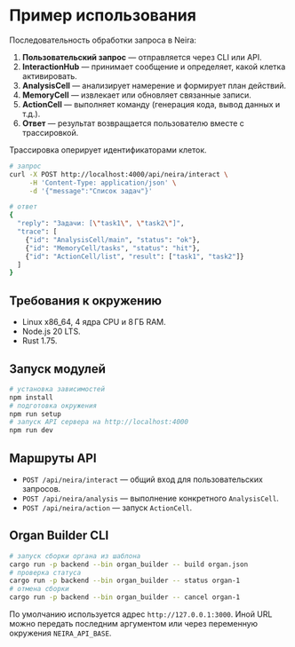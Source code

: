 # Пример использования

Последовательность обработки запроса в Neira:

1. **Пользовательский запрос** — отправляется через CLI или API.
2. **InteractionHub** — принимает сообщение и определяет, какой клетка активировать.
3. **AnalysisCell** — анализирует намерение и формирует план действий.
4. **MemoryCell** — извлекает или обновляет связанные записи.
5. **ActionCell** — выполняет команду (генерация кода, вывод данных и т.д.).
6. **Ответ** — результат возвращается пользователю вместе с трассировкой.

Трассировка оперирует идентификаторами клеток.

```bash
# запрос
curl -X POST http://localhost:4000/api/neira/interact \
     -H 'Content-Type: application/json' \
     -d '{"message":"Список задач"}'

# ответ
{
  "reply": "Задачи: [\"task1\", \"task2\"]",
  "trace": [
    {"id": "AnalysisCell/main", "status": "ok"},
    {"id": "MemoryCell/tasks", "status": "hit"},
    {"id": "ActionCell/list", "result": ["task1", "task2"]}
  ]
}
```

## Требования к окружению

- Linux x86_64, 4 ядра CPU и 8 ГБ RAM.
- Node.js 20 LTS.
- Rust 1.75.

## Запуск модулей

```bash
# установка зависимостей
npm install
# подготовка окружения
npm run setup
# запуск API сервера на http://localhost:4000
npm run dev
```

## Маршруты API

- `POST /api/neira/interact` — общий вход для пользовательских запросов.
- `POST /api/neira/analysis` — выполнение конкретного `AnalysisCell`.
- `POST /api/neira/action` — запуск `ActionCell`.

## Organ Builder CLI

```bash
# запуск сборки органа из шаблона
cargo run -p backend --bin organ_builder -- build organ.json
# проверка статуса
cargo run -p backend --bin organ_builder -- status organ-1
# отмена сборки
cargo run -p backend --bin organ_builder -- cancel organ-1
```

По умолчанию используется адрес `http://127.0.0.1:3000`. Иной URL можно
передать последним аргументом или через переменную окружения
`NEIRA_API_BASE`.
